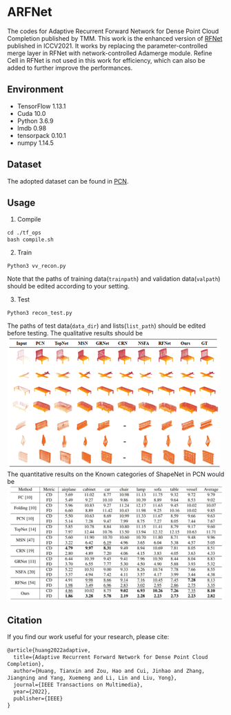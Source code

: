 # ARFNet
The codes for Adaptive Recurrent Forward Network for Dense Point Cloud Completion published by TMM. This work is the enhanced version of [RFNet](https://github.com/Tianxinhuang/RFNet) published in ICCV2021. It works by replacing the parameter-controlled merge layer in RFNet with network-controlled Adamerge module. Refine Cell in RFNet is not used in this work for efficiency, which can also be added to further improve the performances.

## Environment
* TensorFlow 1.13.1
* Cuda 10.0
* Python 3.6.9
* lmdb 0.98  
* tensorpack 0.10.1
* numpy 1.14.5

## Dataset
The adopted dataset can be found in [PCN](https://github.com/wentaoyuan/pcn).

## Usage

1. Compile

```
cd ./tf_ops
bash compile.sh
```

2. Train

```
Python3 vv_recon.py
```
Note that the paths of training data(`trainpath`) and validation data(`valpath`) should be edited according to your setting.

3. Test

```
Python3 recon_test.py
```
The paths of test data(`data_dir`) and lists(`list_path`) should be edited before testing.
The qualitative results should be 
![image](https://github.com/Tianxinhuang/ARFNet/blob/master/tmm_quali.png)
The quantitative results on the Known categories of ShapeNet in PCN would be
![image](https://github.com/Tianxinhuang/ARFNet/blob/master/tmm_quan.jpg)

## Citation
If you find our work useful for your research, please cite:
```
@article{huang2022adaptive,
  title={Adaptive Recurrent Forward Network for Dense Point Cloud Completion},
  author={Huang, Tianxin and Zou, Hao and Cui, Jinhao and Zhang, Jiangning and Yang, Xuemeng and Li, Lin and Liu, Yong},
  journal={IEEE Transactions on Multimedia},
  year={2022},
  publisher={IEEE}
}
```
